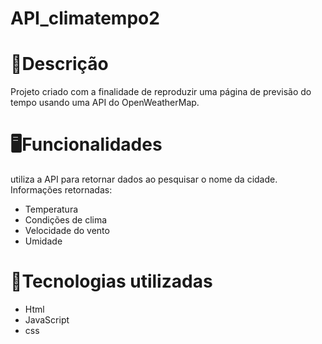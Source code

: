 # API_climatempo2
# 📝Descrição
Projeto criado com a finalidade de reproduzir uma página de previsão do tempo usando uma API do OpenWeatherMap.

# 🖥️Funcionalidades
utiliza a API para retornar dados ao pesquisar o nome da cidade.
Informações retornadas:
 - Temperatura
 - Condições de clima
 - Velocidade do vento
 - Umidade

# 📌Tecnologias utilizadas
 - Html
 - JavaScript
 - css
